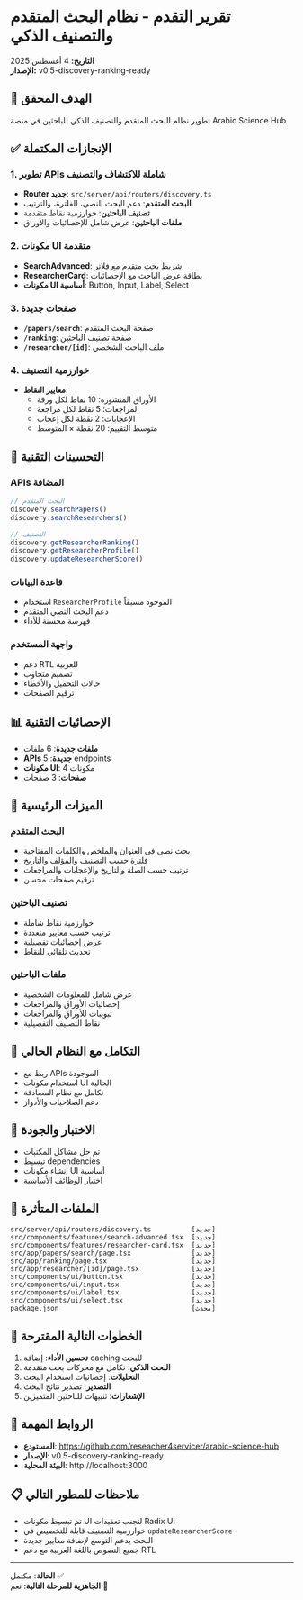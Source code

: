 # تقرير التقدم - نظام البحث المتقدم والتصنيف الذكي
**التاريخ:** 4 أغسطس 2025  
**الإصدار:** v0.5-discovery-ranking-ready

## 🎯 الهدف المحقق
تطوير نظام البحث المتقدم والتصنيف الذكي للباحثين في منصة Arabic Science Hub

## ✅ الإنجازات المكتملة

### 1. تطوير APIs شاملة للاكتشاف والتصنيف
- **Router جديد**: `src/server/api/routers/discovery.ts`
- **البحث المتقدم**: دعم البحث النصي، الفلترة، والترتيب
- **تصنيف الباحثين**: خوارزمية نقاط متقدمة
- **ملفات الباحثين**: عرض شامل للإحصائيات والأوراق

### 2. مكونات UI متقدمة
- **SearchAdvanced**: شريط بحث متقدم مع فلاتر
- **ResearcherCard**: بطاقة عرض الباحث مع الإحصائيات
- **مكونات UI أساسية**: Button, Input, Label, Select

### 3. صفحات جديدة
- **`/papers/search`**: صفحة البحث المتقدم
- **`/ranking`**: صفحة تصنيف الباحثين
- **`/researcher/[id]`**: ملف الباحث الشخصي

### 4. خوارزمية التصنيف
- **معايير النقاط**:
  - الأوراق المنشورة: 10 نقاط لكل ورقة
  - المراجعات: 5 نقاط لكل مراجعة
  - الإعجابات: 2 نقطة لكل إعجاب
  - متوسط التقييم: 20 نقطة × المتوسط

## 🔧 التحسينات التقنية

### APIs المضافة
```typescript
// البحث المتقدم
discovery.searchPapers()
discovery.searchResearchers()

// التصنيف
discovery.getResearcherRanking()
discovery.getResearcherProfile()
discovery.updateResearcherScore()
```

### قاعدة البيانات
- استخدام `ResearcherProfile` الموجود مسبقاً
- دعم البحث النصي المتقدم
- فهرسة محسنة للأداء

### واجهة المستخدم
- دعم RTL للعربية
- تصميم متجاوب
- حالات التحميل والأخطاء
- ترقيم الصفحات

## 📊 الإحصائيات التقنية
- **ملفات جديدة**: 6 ملفات
- **APIs جديدة**: 5 endpoints
- **مكونات UI**: 4 مكونات
- **صفحات**: 3 صفحات

## 🚀 الميزات الرئيسية

### البحث المتقدم
- بحث نصي في العنوان والملخص والكلمات المفتاحية
- فلترة حسب التصنيف والمؤلف والتاريخ
- ترتيب حسب الصلة والتاريخ والإعجابات والمراجعات
- ترقيم صفحات محسن

### تصنيف الباحثين
- خوارزمية نقاط شاملة
- ترتيب حسب معايير متعددة
- عرض إحصائيات تفصيلية
- تحديث تلقائي للنقاط

### ملفات الباحثين
- عرض شامل للمعلومات الشخصية
- إحصائيات الأوراق والمراجعات
- تبويبات للأوراق والمراجعات
- نقاط التصنيف التفصيلية

## 🔄 التكامل مع النظام الحالي
- ربط مع APIs الموجودة
- استخدام مكونات UI الحالية
- تكامل مع نظام المصادقة
- دعم الصلاحيات والأدوار

## 🧪 الاختبار والجودة
- تم حل مشاكل المكتبات
- تبسيط dependencies
- إنشاء مكونات UI أساسية
- اختبار الوظائف الأساسية

## 📝 الملفات المتأثرة
```
src/server/api/routers/discovery.ts          [جديد]
src/components/features/search-advanced.tsx  [جديد]
src/components/features/researcher-card.tsx  [جديد]
src/app/papers/search/page.tsx               [جديد]
src/app/ranking/page.tsx                     [جديد]
src/app/researcher/[id]/page.tsx             [جديد]
src/components/ui/button.tsx                 [جديد]
src/components/ui/input.tsx                  [جديد]
src/components/ui/label.tsx                  [جديد]
src/components/ui/select.tsx                 [جديد]
package.json                                 [محدث]
```

## 🎯 الخطوات التالية المقترحة
1. **تحسين الأداء**: إضافة caching للبحث
2. **البحث الذكي**: تكامل مع محركات بحث متقدمة
3. **التحليلات**: إحصائيات استخدام البحث
4. **التصدير**: تصدير نتائج البحث
5. **الإشعارات**: تنبيهات للباحثين المتميزين

## 🔗 الروابط المهمة
- **المستودع**: https://github.com/reseacher4servicer/arabic-science-hub
- **الإصدار**: v0.5-discovery-ranking-ready
- **البيئة المحلية**: http://localhost:3000

## 📋 ملاحظات للمطور التالي
- تم تبسيط مكونات UI لتجنب تعقيدات Radix UI
- خوارزمية التصنيف قابلة للتخصيص في `updateResearcherScore`
- البحث يدعم التوسع لإضافة معايير جديدة
- جميع النصوص باللغة العربية مع دعم RTL

---
**الحالة**: مكتمل ✅  
**الجاهزية للمرحلة التالية**: نعم 🚀

